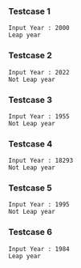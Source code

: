 ### Testcase 1

```
Input Year : 2000
Leap year
```

### Testcase 2

```
Input Year : 2022
Not Leap year
```

### Testcase 3

```
Input Year : 1955
Not Leap year
```

### Testcase 4

```
Input Year : 18293
Not Leap year
```

### Testcase 5

```
Input Year : 1995
Not Leap year
```

### Testcase 6

```
Input Year : 1984
Leap year
```
